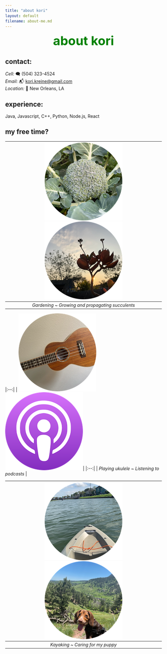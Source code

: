 ```yaml
---
title: "about kori"
layout: default
filename: about-me.md
---
```


<div align="center" style="color:green; font-size:40px;">
    <strong>about kori</strong>
</div>

## contact:

_Cell:_ 🗨️ (504) 323-4524‬  
_Email:_ 📬 kori.kreine@gmail.com  
_Location:_ 🏡 New Orleans, LA

## experience:
Java, Javascript, C++, Python, Node.js, React

## my free time?
<!---
<img src="/assets/images/circle-broc.png" alt="broccoli">
<img src="/assets/images/circle-andy.png" alt="andy">
<img src="/assets/images/circle-kalanchoe.png" alt="kalanchoe">
<img src="/assets/images/circle-uke.png" alt="uke">
<img src="/assets/images/circle-tomato.png" alt="tomato">
<img src="/assets/images/circle-kayak.png" alt="kayak">
<img src="/assets/images/circle-puzzles.png" alt="puzzles">
--->

| ![circle-broc.png](/assets/images/circle-broc.png) ![circle-kalanchoe.png](/assets/images/circle-kalanchoe.png)| 
|:--:| 
| *Gardening ~ Growing and propagating succulents* |

|:--:| 
| ![circle-uke.png](/assets/images/circle-uke.png) ![circle-podcast.png](/assets/images/circle-podcast.png)| 
|:--:| 
| *Playing ukulele ~ Listening to podcasts* |

<!---
| ![circle-podcast.png](/assets/images/circle-podcast.png) | 
|:--:| 
| *Listening to podcasts* |
--->

| ![circle-kayak.png](/assets/images/circle-kayak.png) ![circle-andy.png](/assets/images/circle-andy.png)| 
|:--:| 
| *Kayaking ~ Caring for my puppy* |

<!---
| ![circle-puzzles.png](/assets/images/circle-puzzles.png) | 
|:--:| 
| *Doing puzzles* |
--->

<!---
| ![circle-andy.png](/assets/images/circle-andy.png) | 
|:--:| 
| *Caring for my puppy* |
--->